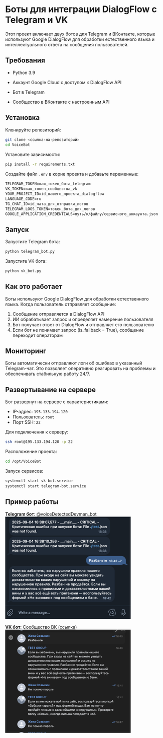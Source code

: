# Боты для интеграции DialogFlow с Telegram и VK

Этот проект включает двух ботов для Telegram и ВКонтакте, которые используют Google DialogFlow для обработки естественного языка и интеллектуального ответа на сообщения пользователей.

## Требования

-   Python 3.9
    
-   Аккаунт Google Cloud с доступом к DialogFlow API
    
-   Бот в Telegram
    
-   Сообщество в ВКонтакте с настроенным API

## Установка

Клонируйте репозиторий:

```bash
git clone <ссылка-на-репозиторий>
cd VoiceBot
```
Установите зависимости:

```bash
pip install -r requirements.txt
```

Создайте файл `.env` в корне проекта и добавьте переменные:
```text
TELEGRAM_TOKEN=ваш_токен_бота_telegram
VK_TOKEN=ваш_токен_сообщества_vk
YOUR_PROJECT_ID=id_вашего_проекта_dialogflow
LANGUAGE_CODE=ru
TG_CHAT_ID=id_чата_для_отправки_логов
TELEGRAM_LOGS_TOKEN=токен_бота_для_логов
GOOGLE_APPLICATION_CREDENTIALS=путь/к/файлу/сервисного_аккаунта.json
```

## Запуск
Запустите Telegram бота:
```bash
python telegram_bot.py
```
Запустите VK бота:
```bash
python vk_bot.py
```

## Как это работает
Боты используют Google DialogFlow для обработки естественного языка. Когда пользователь отправляет сообщение:
1.  Сообщение отправляется в DialogFlow API
2.  ИИ обрабатывает запрос и определяет намерение пользователя
3.  Бот получает ответ от DialogFlow и отправляет его пользователю
4.  Если бот не понимает запрос (is_fallback = True), сообщение переходит операторам

## Мониторинг
Боты автоматически отправляют логи об ошибках в указанный Telegram-чат. Это позволяет оперативно реагировать на проблемы и обеспечивать стабильную работу 24/7.

## Развертывание на сервере
Бот развернут на сервере с характеристиками:
-   IP-адрес:  `195.133.194.120`
-   Пользователь:  `root`
-   Порт SSH:  `22`
    
Для подключения к серверу:
```bash
ssh root@195.133.194.120 -p 22
```
Расположение проекта:
```bash
cd /opt/VoiceBot
```
Запуск сервисов:
```bash
systemctl start vk-bot.service
systemctl start telegram-bot.service
```

## Пример работы
<p>
  <strong>Telegram бот</strong>: @voiceDetectedDevman_bot<br>
  <img alt="test" src="%D0%A1%D0%BD%D0%B8%D0%BC%D0%BE%D0%BA%20%D1%8D%D0%BA%D1%80%D0%B0%D0%BD%D0%B0%202025-09-04%20%D0%B2%2020.30.00.png" width="400">
</p>
<p >
  <strong>VK бот</strong>: Сообщество ВК (<a href="https://vk.com/club232492725">ссылка</a>)<br>
  <img alt="test" src="%D0%A1%D0%BD%D0%B8%D0%BC%D0%BE%D0%BA%20%D1%8D%D0%BA%D1%80%D0%B0%D0%BD%D0%B0%202025-09-04%20%D0%B2%2020.30.30.png" width="400">
</p>

